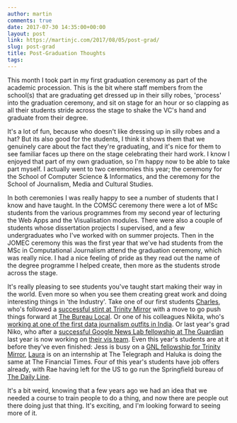 ```yaml
---
author: martin
comments: true
date: 2017-07-30 14:35:00+00:00
layout: post
link: https://martinjc.com/2017/08/05/post-grad/
slug: post-grad
title: Post-Graduation Thoughts
tags:
---
```


This month I took part in my first graduation ceremony as part of the academic procession. This is the bit where staff members from the school(s) that are graduating get dressed up in their silly robes, 'process' into the graduation ceremony, and sit on stage for an hour or so clapping as all their students stride across the stage to shake the VC's hand and graduate from their degree.

It's a lot of fun, because who doesn't like dressing up in silly robes and a hat? But its also good for the students, I think it shows them that we genuinely care about the fact they're graduating, and it's nice for them to see familiar faces up there on the stage celebrating their hard work. I know I enjoyed that part of my own graduation, so I'm happy now to be able to take part myself. I actually went to two ceremonies this year; the ceremony for the School of Computer Science & Informatics, and the ceremony for the School of Journalism, Media and Cultural Studies.

In both ceremonies I was really happy to see a number of students that I know and have taught. In the COMSC ceremony there were a lot of MSc students from the various programmes from my second year of lecturing the Web Apps and the Visualisation modules. There were also a couple of students whose dissertation projects I supervised, and a few undergraduates who I've worked with on summer projects. Then in the JOMEC ceremony this was the first year that we've had students from the MSc in Computational Journalism attend the graduation ceremony, which was really nice. I had a nice feeling of pride as they read out the name of the degree programme I helped create, then more as the students strode across the stage.

It's really pleasing to see students you've taught start making their way in the world. Even more so when you see them creating great work and doing interesting things in 'the Industry'. Take one of our first students [Charles](https://www.thebureauinvestigates.com/profile/charlesboutaud), who's followed a [successful stint at Trinity Mirror](https://muckrack.com/charles-boutaud/articles) with a move to go push things forward at [The Bureau Local](https://www.thebureauinvestigates.com/projects/the-bureau-local). Or one of his colleagues Nikita, who's [working at one of the first data journalism outfits in India](http://www.indiaspend.com/viznomics/early-breast-feeding-improves-indias-infant-mortality-rate-over-23-years-43607). Or last year's grad Niko, who after a [successful Google News Lab fellowship at The Guardian](https://www.theguardian.com/sport/ng-interactive/2016/aug/14/how-nafissatou-thiam-beat-the-odds-to-claim-the-heptathlon-gold-in-rio) last year is now working on [their vis team](https://www.theguardian.com/profile/niko-kommenda). Even this year's students are at it before they've even finished: Jess is busy on a [GNL fellowship for Trinity Mirror](http://www.birminghammail.co.uk/news/midlands-news/how-female-genital-mutilation-cases-13280175), [Laura](http://www.telegraph.co.uk/authors/laura-harding/) is on an internship at The Telegraph and Haluka is doing the same at The Financial Times. Four of this year's students have job offers already, with Rae having left for the US to go run the Springfield bureau of [The Daily Line](http://thedailyline.net/springfield/).

It's a bit weird, knowing that a few years ago we had an idea that we needed a course to train people to do a thing, and now there are people out there doing just that thing. It's exciting, and I'm looking forward to seeing more of it.
